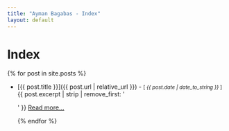 ```yaml
---
title: "Ayman Bagabas - Index"
layout: default
---
```


# Index

{% for post in site.posts %}
* [{{ post.title }}]({{ post.url | relative_url }}) - <small>[ <i>{{ post.date | date_to_string }}</i> ]</small>
	{{ post.excerpt | strip | remove_first: '</p>' }} <a href='{{ post.url | relative_url }}'>Read more...</a></p>
{% endfor %}
